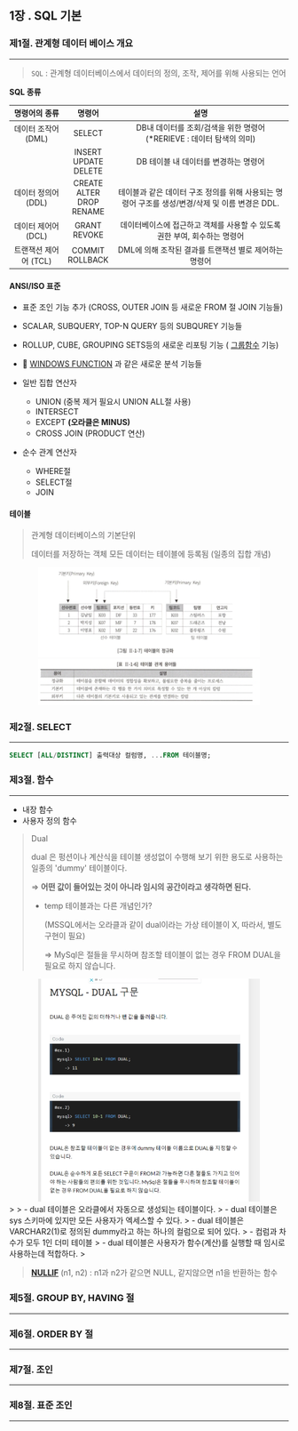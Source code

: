 ## 1장 . SQL 기본

### 제1절. 관계형 데이터 베이스 개요
---
> `SQL` : 관계형 데이터베이스에서 데이터의 정의, 조작, 제어를 위해 사용되는 언어



**SQL 종류**

| 명령어의 종류  | 명령어 | 설명 |
|:---:|:---:|:---:|
| 데이터 조작어 (DML) | SELECT  | DB내 데이터를 조회/검색을 위한 명령어 (*RERIEVE : 데이터 탐색의 의미)
|| INSERT <br/> UPDATE <br/> DELETE  | DB 테이블 내 데이터를 변경하는 명령어 |
| 데이터 정의어 (DDL) | CREATE <br/> ALTER <br/> DROP <br/>RENAME | 테이블과 같은 데이터 구조 정의를 위해 사용되는 명령어 구조를 생성/변경/삭제 및 이름 변경은 DDL. |
| 데이터 제어어 (DCL) | GRANT <br/> REVOKE  | 데이터베이스에 접근하고 객체를 사용할 수 있도록 권한 부여, 회수하는 명령어  |
| 트랜잭션 제어어 (TCL) | COMMIT <br/> ROLLBACK | DML에 의해 조작된 결과를 트랜잭션 별로 제어하는 명령어  |

#### ANSI/ISO 표준 

- 표준 조인 기능 추가 (CROSS, OUTER JOIN 등 새로운 FROM 절 JOIN 기능들)
- SCALAR, SUBQUERY, TOP-N QUERY 등의 SUBQUREY 기능들
- ROLLUP, CUBE, GROUPING SETS등의 새로운 리포팅 기능 ( [그룹함수](https://sewonzzang.tistory.com/59) 기능)
- 🔗 [WINDOWS FUNCTION](https://velog.io/@yewon-july/Window-Function) 과 같은 새로운 분석 기능들

- 일반 집합 연산자
    - UNION (중복 제거 필요시 UNION ALL절 사용)
    - INTERSECT
    - EXCEPT **(오라클은 MINUS)**
    - CROSS JOIN (PRODUCT 연산)

- 순수 관계 연산자
    - WHERE절
    - SELECT절
    - JOIN
    

#### 테이블 

> 관계형 데이터베이스의 기본단위
> 
> 
> 데이터를 저장하는 객체
> 모든 데이터는 테이블에 등록됨 (일종의 집합 개념)

<div align="center">
    <img src="./img/1.png" alt="" width="400" />
    <img src="./img/2.png" alt="" width="400" />
</div>

### 제2절. SELECT

---

```sql
SELECT [ALL/DISTINCT] 출력대상 컬럼명, ...FROM 테이블명;
```

### 제3절. 함수

---

- 내장 함수
- 사용자 정의 함수

> Dual
> 
> 
> dual 은 펑션이나 계산식을 테이블 생성없이 수행해 보기 위한 용도로 사용하는 일종의 'dummy' 테이블이다.
> 
> ⇒ **어떤 값이 들어있는 것이 아니라 임시의 공간이라고 생각하면 된다.**
> 
> - temp 테이블과는 다른 개념인가?
>     
>     (MSSQL에서는 오라클과 같이 dual이라는 가상 테이블이 X, 따라서, 별도 구현이 필요)
>     
>     ⇒ MySql은 절들을 무시하며 참조할 테이블이 없는 경우 FROM DUAL을 필요로 하지 않습니다.
>           
>       
<div align="center">
    <img src="./img/3.png" alt="" width="400" />
</div>
> 
> - dual 테이블은 오라클에서 자동으로 생성되는 테이블이다.
> - dual 테이블은 sys 스키마에 있지만 모든 사용자가 엑세스할 수 있다.
> - dual 테이블은 VARCHAR2(1)로 정의된 dummy라고 하는 하나의 컬럼으로 되어 있다.
>     - 컴럼과 차수가 모두 1인 더미 테이블
> - dual 테이블은 사용자가 함수(계산)를 실행할 때 임시로 사용하는데 적합하다.
> 

> **[NULLIF](https://gent.tistory.com/480)** (n1, n2)
: n1과 n2가 같으면 NULL, 같지않으면 n1을 반환하는 함수
> 

### 제5절. GROUP BY, HAVING 절

---

### 제6절. ORDER BY 절

---

### 제7절. 조인

---

### 제8절. 표준 조인

---
